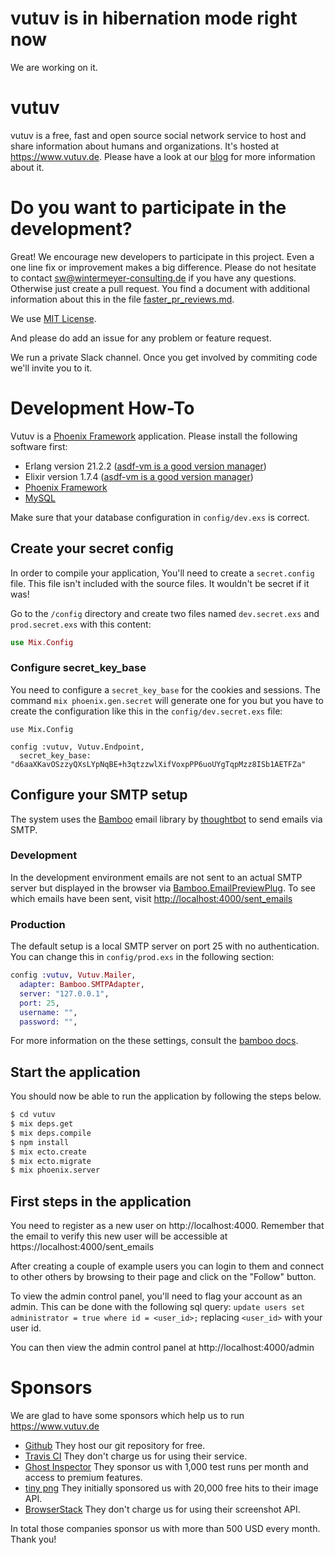 # vutuv is in hibernation mode right now

We are working on it.

# vutuv

vutuv is a free, fast and open source social network service to host and share information about humans and organizations. It's hosted at https://www.vutuv.de. Please have a look at our [blog](https://medium.com/@vutuv) for more information about it.

# Do you want to participate in the development?

Great! We encourage new developers to participate in this project. Even a one line fix or improvement makes a big difference. Please do not hesitate to contact sw@wintermeyer-consulting.de if you have any questions. Otherwise just create a pull request. You find a document with additional information about this in the file [faster_pr_reviews.md](https://github.com/vutuv/vutuv/blob/master/faster_pr_reviews.md).

We use [MIT License](https://mit-license.org/).

And please do add an issue for any problem or feature request.

We run a private Slack channel. Once you get involved by commiting code we'll invite you to it.

# Development How-To

Vutuv is a [Phoenix Framework](http://www.phoenixframework.org/) application. Please install the following software first:

- Erlang version 21.2.2 ([asdf-vm is a good version manager](https://github.com/asdf-vm/asdf)) 
- Elixir version 1.7.4 ([asdf-vm is a good version manager](https://github.com/asdf-vm/asdf))
- [Phoenix Framework](http://www.phoenixframework.org/)
- [MySQL](http://www.mysql.com/)

Make sure that your database configuration in `config/dev.exs` is correct.

## Create your secret config

In order to compile your application, You'll need to create a `secret.config` file.
This file isn't included with the source files. It wouldn't be secret if it was!

Go to the `/config` directory and create two files named
`dev.secret.exs` and `prod.secret.exs` with this content:
```elixir
use Mix.Config
```

### Configure secret_key_base

You need to configure a `secret_key_base` for the cookies and sessions. The command `mix phoenix.gen.secret` will generate one for you but you have to create the configuration like this in the `config/dev.secret.exs` file:
```
use Mix.Config

config :vutuv, Vutuv.Endpoint,
  secret_key_base: "d6aaXKavOSzzyQXsLYpNqBE+h3qtzzwlXifVoxpPP6uoUYgTqpMzz8ISb1AETFZa"
```

## Configure your SMTP setup

The system uses the [Bamboo](https://github.com/thoughtbot/bamboo) email
library by [thoughtbot](https://thoughtbot.com/) to send emails via SMTP.

### Development

In the development environment emails are not sent to an actual SMTP
server but displayed in the browser via [Bamboo.EmailPreviewPlug](https://hexdocs.pm/bamboo/Bamboo.EmailPreviewPlug.html). To see which emails have been sent, visit [http://localhost:4000/sent_emails](http://localhost:4000/sent_emails)

### Production

The default setup is a local SMTP server on port 25 with no authentication. You can change this in `config/prod.exs` in the following section:
```elixir
config :vutuv, Vutuv.Mailer,
  adapter: Bamboo.SMTPAdapter,
  server: "127.0.0.1",
  port: 25,
  username: "",
  password: "",
```
For more information on the these settings, consult the [bamboo docs](https://github.com/thoughtbot/bamboo).

## Start the application

You should now be able to run the application by following the steps below.

```bash
$ cd vutuv
$ mix deps.get
$ mix deps.compile
$ npm install
$ mix ecto.create
$ mix ecto.migrate
$ mix phoenix.server
```

## First steps in the application

You need to register as a new user on http://localhost:4000. 
Remember that the email to verify this new user will be accessible at https://localhost:4000/sent_emails

After creating a couple of example users you can login to them and
connect to other others by browsing to their page and click on the "Follow" button.

To view the admin control panel, you'll need to flag your account as an admin. This can be done with the following sql query:
`update users set administrator = true where id = <user_id>;`
replacing `<user_id>` with your user id.

You can then view the admin control panel at http://localhost:4000/admin

# Sponsors

We are glad to have some sponsors which help us to run https://www.vutuv.de

- [Github](https://github.com)
  They host our git repository for free.
- [Travis CI](BrowserStack)
  They don't charge us for using their service.
- [Ghost Inspector](https://ghostinspector.com)
  They sponsor us with 1,000 test runs per month and access to premium features.
- [tiny png](https://tinypng.com)
  They initially sponsored us with 20,000 free hits to their image API.
- [BrowserStack](https://www.browserstack.com)
  They don't charge us for using their screenshot API.

In total those companies sponsor us with more than 500 USD every month. Thank you!

